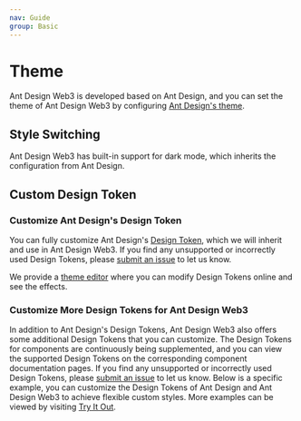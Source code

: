 ```yaml
---
nav: Guide
group: Basic
---
```


# Theme

Ant Design Web3 is developed based on Ant Design, and you can set the theme of Ant Design Web3 by configuring [Ant Design's theme](https://ant.design/docs/react/customize-theme).

## Style Switching

Ant Design Web3 has built-in support for dark mode, which inherits the configuration from Ant Design.

<code src="./demos/theme.tsx"></code>

## Custom Design Token

### Customize Ant Design's Design Token

You can fully customize Ant Design's [Design Token](https://ant.design/docs/react/customize-theme-cn#%E4%BF%AE%E6%94%B9%E7%BB%84%E4%BB%B6%E5%8F%98%E9%87%8F), which we will inherit and use in Ant Design Web3. If you find any unsupported or incorrectly used Design Tokens, please [submit an issue](https://github.com/ant-design/ant-design-web3/issues) to let us know.

We provide a [theme editor](/theme-editor-cn) where you can modify Design Tokens online and see the effects.

<code src="./demos/custom-token.tsx"></code>

### Customize More Design Tokens for Ant Design Web3

In addition to Ant Design's Design Tokens, Ant Design Web3 also offers some additional Design Tokens that you can customize. The Design Tokens for components are continuously being supplemented, and you can view the supported Design Tokens on the corresponding component documentation pages. If you find any unsupported or incorrectly used Design Tokens, please [submit an issue](https://github.com/ant-design/ant-design-web3/issues) to let us know. Below is a specific example, you can customize the Design Tokens of Ant Design and Ant Design Web3 to achieve flexible custom styles. More examples can be viewed by visiting [Try It Out](/guide/ant-design-web3-cn#try-it-out).

<code src="./demos/custom-token-web3.tsx"></code>
